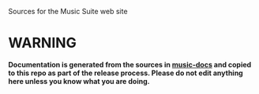 Sources for the Music Suite web site

# WARNING

**Documentation is generated from the sources in [music-docs](https://github.com/music-suite/music-docs) and copied to this repo as part of the release process. Please do not edit anything here unless you know what you are doing.**
